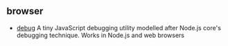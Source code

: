 ## browser

- [debug](https://github.com/visionmedia/debug) A tiny JavaScript debugging utility modelled after Node.js core's debugging technique. Works in Node.js and web browsers